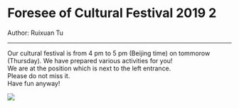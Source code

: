 # Foresee of Cultural Festival 2019 2

Author: Ruixuan Tu

---

Our cultural festival is from 4 pm to 5 pm (Beijing time) on tommorow (Thursday). We have prepared various activities for you!<br>
We are at the position which is next to the left entrance.<br>
Please do not miss it.<br>
Have fun anyway!<br>

<img src="/img/news/20190529/1" class="img-thumbnail img-fluid col-md-5 p-1 rounded">